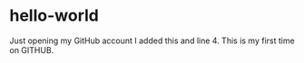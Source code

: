 # hello-world
Just opening my GitHub account
I added this and line 4.
This is my first time on GITHUB.
